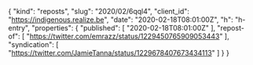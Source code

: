 {
  "kind": "reposts",
  "slug": "2020/02/6qql4",
  "client_id": "https://indigenous.realize.be",
  "date": "2020-02-18T08:01:00Z",
  "h": "h-entry",
  "properties": {
    "published": [
      "2020-02-18T08:01:00Z"
    ],
    "repost-of": [
      "https://twitter.com/emrazz/status/1229450765909053443"
    ],
    "syndication": [
      "https://twitter.com/JamieTanna/status/1229678407673434113"
    ]
  }
}
